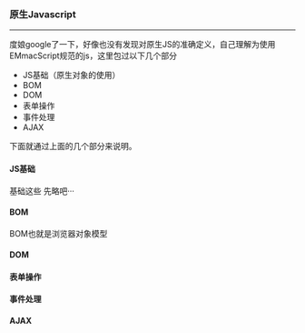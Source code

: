 ### 原生Javascript

---

度娘google了一下，好像也没有发现对原生JS的准确定义，自己理解为使用EMmacScript规范的js，这里包过以下几个部分

  - JS基础（原生对象的使用）
  - BOM
  - DOM
  - 表单操作
  - 事件处理
  - AJAX
  
下面就通过上面的几个部分来说明。  

#### JS基础

  基础这些 先略吧···
  
#### BOM
  BOM也就是浏览器对象模型
  
#### DOM
  
#### 表单操作

#### 事件处理

#### AJAX

  
